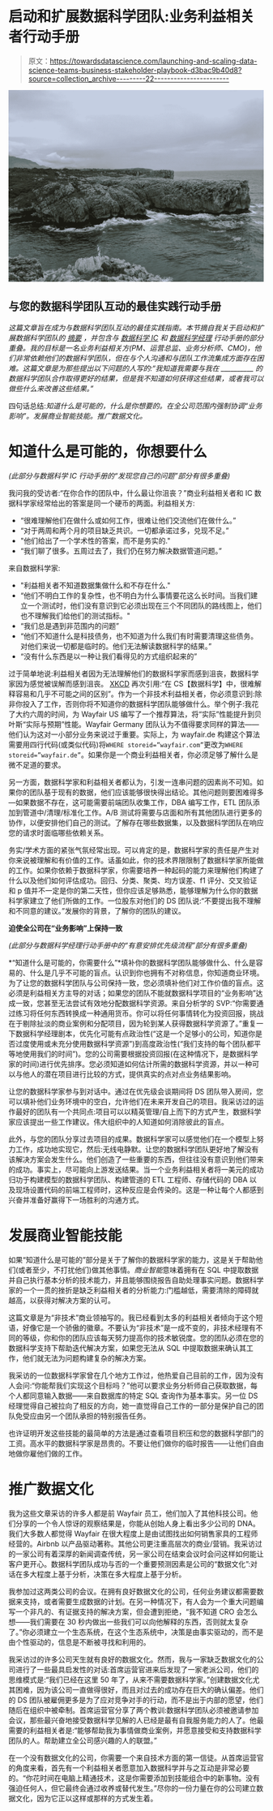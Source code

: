 # 启动和扩展数据科学团队:业务利益相关者行动手册

> 原文：<https://towardsdatascience.com/launching-and-scaling-data-science-teams-business-stakeholder-playbook-d3bac9b40d8?source=collection_archive---------22----------------------->

![](img/97e739a66f631c06656c358fdd97dac5.png)

## 与您的数据科学团队互动的最佳实践行动手册

*这篇文章旨在成为与数据科学团队互动的最佳实践指南。本节摘自我关于启动和扩展数据科学团队的* [*摘要*](https://medium.com/p/1761572eaa99) *，并包含与* [*数据科学 IC*](https://medium.com/p/3fe596eef63d) *和* [*数据科学经理*](https://medium.com/p/af047a992311) *行动手册的部分重叠。我的目标是一名业务利益相关方(PM、运营总监、业务分析师、CMO)，他们非常依赖他们的数据科学团队，但在与个人沟通和与团队工作流集成方面存在困难。这篇文章是为那些提出以下问题的人写的:“我知道我需要与我在 __________ 的数据科学团队合作取得更好的结果，但是我不知道如何获得这些结果，或者我可以做些什么来改善这些结果。”*

四句话总结:*知道什么是可能的，什么是你想要的。在全公司范围内强制协调“业务影响”。发展商业智能技能。推广数据文化。*

# **知道什么是可能的，你想要什么**

*(此部分与数据科学 IC 行动手册的“发现您自己的问题”部分有很多重叠)*

我问我的受访者:“在你合作的团队中，什么最让你沮丧？”商业利益相关者和 IC 数据科学家经常给出的答案是同一个硬币的两面。利益相关方:

*   “很难理解他们在做什么或如何工作，很难让他们交流他们在做什么。”
*   “对于两周和两个月的项目缺乏共识。一切都承诺过多，兑现不足。”
*   "他们给出了一个学术性的答案，而不是务实的."
*   “我们聊了很多。五周过去了，我们仍在努力解决数据管道问题。”

来自数据科学家:

*   "利益相关者不知道数据集做什么和不存在什么."
*   “他们不明白工作的复杂性，也不明白为什么事情要花这么长时间。当我们建立一个测试时，他们没有意识到它必须出现在三个不同团队的路线图上，他们也不理解我们给他们的测试指标。"
*   “我们总是遇到非范围内的问题”
*   “他们不知道什么是科技债务，也不知道为什么我们有时需要清理这些债务。对他们来说一切都是临时的。他们无法解读数据科学的结果。”
*   “没有什么东西是以一种让我们看得见的方式组织起来的”

过于简单地说:利益相关者因为无法理解他们的数据科学家而感到沮丧，数据科学家因为感觉被误解而感到沮丧。 [XKCD](https://xkcd.com/1425/) 再次引用:“在 CS【数据科学】中，很难解释容易和几乎不可能之间的区别”。作为一个非技术利益相关者，你必须意识到:除非你投入了工作，否则你将不知道你的数据科学团队能够做什么。举个例子:我花了大约六周的时间，为 Wayfair US 编写了一个推荐算法，将“实际”性能提升到贝叶斯“实际与预期”性能。Wayfair Germany 团队认为不值得要求同样的算法——他们认为这对一小部分业务来说过于重要。实际上，为 wayfair.de 构建这个算法需要用四行代码(或类似代码)将`WHERE storeid=”wayfair.com”`更改为`WHERE storeid=”wayfair.de”`。如果你是一个商业利益相关者，你必须足够了解什么是微不足道的要求。

另一方面，数据科学家和利益相关者都认为，引发一连串问题的因素尚不可知。如果你的团队基于现有的数据，他们应该能够很快得出结论。其他问题则要困难得多—如果数据不存在，这可能需要前端团队收集工作，DBA 编写工作，ETL 团队添加到管道中/清理/标准化工作。A/B 测试将需要与店面和所有其他团队进行更多的协作，以便安排他们自己的测试。了解存在哪些数据集，以及数据科学团队在响应您的请求时面临哪些依赖关系。

务实/学术方面的紧张气氛经常出现。可以肯定的是，数据科学家的责任是产生对你来说被理解和有价值的工作。话虽如此，你的技术界限限制了数据科学家所能做的工作。如果你依赖于数据科学家，你需要培养一种起码的能力来理解他们构建了什么以及他们如何评估成功。回归、分类、聚类、均方误差、f1 评分、交叉验证和 p 值并不一定是你的第二天性，但你应该足够熟悉，能够理解为什么你的数据科学家建立了他们所做的工作。一位股东对他们的 DS 团队说:“不要提出我不理解和不同意的建议。”发展你的背景，了解你的团队的建议。

**迫使全公司在“业务影响”上保持一致**

*(此部分与数据科学经理行动手册中的“有意安排优先级流程”部分有很多重叠)*

*“知道什么是可能的，你需要什么”*填补你的数据科学团队能够做什么、什么是容易的、什么是几乎不可能的盲点。认识到你也拥有不对称信息，你知道商业环境。为了让您的数据科学团队与公司保持一致，您必须填补他们对工作价值的盲点。这必须是利益相关方主导的对话；如果您的团队不能就数据科学项目的“业务影响”达成一致，您甚至无法尝试有效地分配数据科学资源。来自分析学的 SVP:“你需要通过练习将任何东西转换成一种通用货币。你可以将任何事情转化为投资回报，挑战在于剔除扯淡的商业案例和分配项目，因为轮到某人获得数据科学资源了。”重复一下数据科学经理剧本，优先化可能有点政治性(“这是一个足够小的公司，知道你是否过度使用或未充分使用数据科学资源”)到高度政治性(“我们支持的每个团队都平等地使用我们的时间”)。您的公司需要根据投资回报(在这种情况下，是数据科学家的时间)进行优先排序。您必须知道如何估计所需的数据科学资源，并以一种可以与他人的潜在项目进行比较的方式，提供真实的点对点业务结果影响。

让您的数据科学家参与到对话中。通过在优先级会谈期间将 DS 团队带入房间，您可以填补他们业务环境中的空白，允许他们在未来开发自己的项目。我采访过的运作最好的团队有一个共同点:项目可以以精英管理/自上而下的方式产生，数据科学家应该提出一些工作建议。伟大组织中的人知道如何消除彼此的盲点。

此外，与您的团队分享过去项目的成果。数据科学家可以感觉他们在一个模型上努力工作，成功地实现它，然后:无线电静默。让您的数据科学团队更好地了解没有该解决方案会发生什么。他们创造了一些重要的东西，但往往没有意识到他们带来的成功。事实上，尽可能向上游发送结果。当一个业务利益相关者将一美元的成功归功于构建模型的数据科学团队、构建管道的 ETL 工程师、存储代码的 DBA 以及现场设置代码的前端工程师时，这种反应是会传染的。这是一种让每个人都感到兴奋并准备好赢得下一场胜利的沟通方式。

# **发展商业智能技能**

如果“知道什么是可能的”部分是关于了解你的数据科学家的能力，这是关于帮助他们(或者至少，不打扰他们)做其他事情。*商业智能*意味着拥有在 SQL 中提取数据并自己执行基本分析的技术能力，并且能够围绕报告自助处理事实问题。数据科学家的一个一贯的挫折是缺乏利益相关者的分析能力:门槛越低，需要清除的障碍就越高，以获得对解决方案的认可。

这篇文章是为“非技术”商业领袖写的。我已经看到太多的利益相关者倾向于这个短语，好像它是一个骄傲的徽章。不要认为“非技术”是一成不变的，非技术经理有不同的等级，你和你的团队应该每天努力提高你的技术敏锐度。您的团队必须在您的数据科学支持下帮助迭代解决方案，如果您无法从 SQL 中提取数据来确认其工作，他们就无法为问题构建复杂的解决方案。

我采访的一位数据科学家曾在几个地方工作过，他热爱自己目前的工作，因为没有人会问:“你能帮我们实现这个目标吗？”他可以要求业务分析师自己获取数据，每个人都同意输入数据——来自数据库的特定 SQL 查询作为基本事实。另一位 DS 经理觉得自己被拉向了相反的方向，她一直觉得自己工作的一部分是保护自己的团队免受应由另一个团队承担的特别报告任务。

也许证明开发这些技能的最简单的方法是通过查看项目积压和您的数据科学部门的工资。高水平的数据科学家是昂贵的。不要让他们做你的临时报告——让他们自由地做你雇他们做的工作。

# **推广数据文化**

我为这些文章采访的许多人都是前 Wayfair 员工，他们加入了其他科技公司。他们分享的一个令人惊讶的观察结果是，你能从创始人身上看出多少公司的 DNA。我们大多数人都觉得 Wayfair 在很大程度上是由试图找出如何销售家具的工程师经营的。Airbnb 以产品驱动著称。其他公司更注重高层次的商业/营销。我采访过的一家公司有着深厚的新闻调查传统，另一家公司在结束会议时会问这样如何能让客户更开心。数据科学团队成功与否的一个重要预测因素是公司的“数据文化”:对话在多大程度上基于分析，决策在多大程度上基于分析。

我参加过这两类公司的会议。在拥有良好数据文化的公司，任何业务建议都需要数据来支持，或者需要生成数据的计划。在另一种情况下，有人会为一个重大问题编写一个非凡的、有证据支持的解决方案，但会遭到拒绝，“我不知道 CRO 会怎么想——我们需要在 30 秒内做出一些我们可以向他解释的东西，否则就太复杂了。”你必须建立一个生态系统，在这个生态系统中，决策是由事实驱动的，而不是由个性驱动的，信息是不断被寻找和利用的。

我采访过的许多公司天生就有良好的数据文化。然而，我与一家缺乏数据文化的公司进行了一些最具启发性的对话:首席运营官进来后发现了一家老派公司，他们的思维模式是:“我们已经在这里 50 年了，从来不需要数据科学家。”创建数据文化尤其困难，因为该公司一直做得很好，而且对过去的成功存在巨大的确认偏差。他们的 DS 团队被雇佣更多是为了应对竞争对手的行动，而不是出于内部的愿望，他们随后在组织中被牵制。首席运营官分享了两个教训:数据科学团队必须被邀请参加会议，那些最兴奋地接受数据科学见解的人已经是最有自我服务能力的人了。他最需要的利益相关者是:“能够帮助我为事情做商业案例，并愿意接受和支持数据科学团队的人。帮助建立全公司感兴趣的人的联盟。”

在一个没有数据文化的公司，你需要一个来自技术方面的第一信徒。从首席运营官的角度来看，首先有一个利益相关者愿意加入数据科学并与之互动是非常必要的。“你花时间在电脑上精通技术，这是你需要添加到技能组合中的新事物。没有强迫任何人，但它最终会通过收养或替代发生。”尽你的一份力量在你的公司建立数据文化，因为它正以这样或那样的方式发生着。